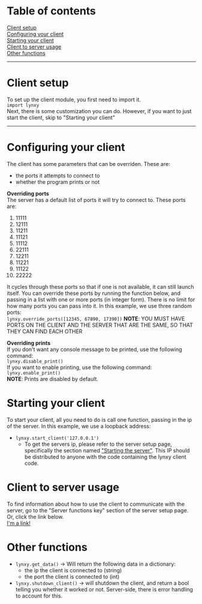 # Table of contents
[Client setup](./lynxy.md#client-setup) <br>
[Configuring your client](./lynxy.md#configuring-your-client) <br>
[Starting your client](./lynxy.md#starting-your-client) <br>
[Client to server usage](./lynxy.md#client-to-server-usage) <br>
[Other functions](./lynxy.md#other-functions)
***




# Client setup
To set up the client module, you first need to import it. <br>
`import lynxy` <br>
Next, there is some customization you can do. However, if you want to just start the client, skip to "Starting your client"

***
# Configuring your client <br>
The client has some parameters that can be overriden. These are:
- the ports it attempts to connect to
- whether the program prints or not


**Overriding ports** <br>
The server has a default list of ports it will try to connect to. These ports are:
1.  11111 
2.  12111 
3.  11211 
4.  11121 
5.  11112 
6.  22111 
7.  12211 
8.  11221 
9.  11122 
10. 22222 

It cycles through these ports so that if one is not available, it can still launch itself. You can override these ports by running the function below, and passing in a list with one or more ports (in integer form). There is no limit for how many ports you can pass into it. In this example, we use three random ports: <br>
`lynxy.override_ports([12345, 67890, 17390])`
**NOTE**: YOU MUST HAVE PORTS ON THE CLIENT AND THE SERVER THAT ARE THE SAME, SO THAT THEY CAN FIND EACH OTHER


**Overriding prints** <br>
If you don't want any console message to be printed, use the following command: <br>
`lynxy.disable_print()` <br>
If you want to enable printing, use the following command: <br>
`lynxy.enable_print()` <br>
**NOTE**: Prints are disabled by default.




# Starting your client
To start your client, all you need to do is call one function, passing in the ip of the server. In this example, we use a loopback address: <br>
- `lynxy.start_client('127.0.0.1')`
    - To get the servers ip, please refer to the server setup page, specifically the section named ["Starting the server"](lynxy_server.md#starting-the-server). This IP should be distributed to anyone with the code containing the lynxy client code.
 
 # Client to server usage
 To find information about how to use the client to communicate with the server, go to the "Server functions key" section of the server setup page. Or, click the link below. <br>
 [I'm a link!](lynxy_server.md#server-functions-key)


# Other functions
- `lynxy.get_data()` -> Will return the following data in a dictionary:
  - the ip the client is connected to (string)
  - the port the client is connected to (int)
- `lynxy.shutdown_client()` -> will shutdown the client, and return a bool telling you whether it worked or not. Server-side, there is error handling to account for this.
